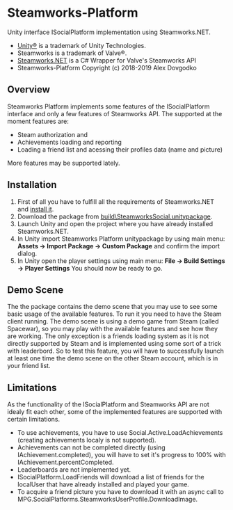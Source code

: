 # Steamworks-Platform
Unity interface ISocialPlatform implementation using Steamworks.NET.
* [Unity®](https://unity3d.com) is a trademark of Unity Technologies.
* Steamworks is a trademark of Valve®.
* [Steamworks.NET](https://github.com/rlabrecque/Steamworks.NET) is a C# Wrapper for Valve's Steamworks API
* Steamworks-Platform Copyright (c) 2018-2019 Alex Dovgodko
## Overview
Steamworks Platform implements some features of the ISocialPlatform interface and only a few features of Steamworks API. The supported at the moment features are:
* Steam authorization and 
* Achievements loading and reporting
* Loading a friend list and acessing their profiles data (name and picture)

More features may be supported lately.
## Installation
1. First of all you have to fulfill all the requirements of Steamworks.NET and [install it](http://steamworks.github.io/installation/).
2. Download the package from [build\SteamworksSocial.unitypackage](https://github.com/mPowerGames/Steamworks-Platform/blob/master/Build/SteamworksSocial.unitypackage).
3. Launch Unity and open the project where you have already installed Steamworks.NET. 
4. In Unity import Steamworks Platform unitypackage by using main menu: __Assets -> Import Package -> Custom Package__ and confirm the import dialog.
5. In Unity open the player settings using main menu: __File -> Build Settings -> Player Settings__
You should now be ready to go.
## Demo Scene
The the package contains the demo scene that you may use to see some basic usage of the available features.
To run it you need to have the Steam client running. The demo scene is using a demo game from Steam (called Spacewar), so you may play with the available features and see how they are working. The only exception is a friends loading system as it is not directly supported by Steam and is implemented using some sort of a trick with leaderbord. So to test this feature, you will have to successfully launch at least one time the demo scene on the other Steam account, which is in your friend list.
## Limitations
As the functionality of the ISocialPlatform and Steamworks API are not idealy fit each other, some of the implemented features are supported with certain limitations.
* To use achievements, you have to use Social.Active.LoadAchievements (creating achievements localy is not supported).
* Achievements can not be completed directly (using IAchievement.completed), you will have to set it's progress to 100% with IAchievement.percentCompleted.
* Leaderboards are not implemented yet.
* ISocialPlatform.LoadFriends will download a list of friends for the localUser that have already installed and played your game.
* To acquire a friend picture you have to download it with an async call to MPG.SocialPlatforms.SteamworksUserProfile.DownloadImage.
